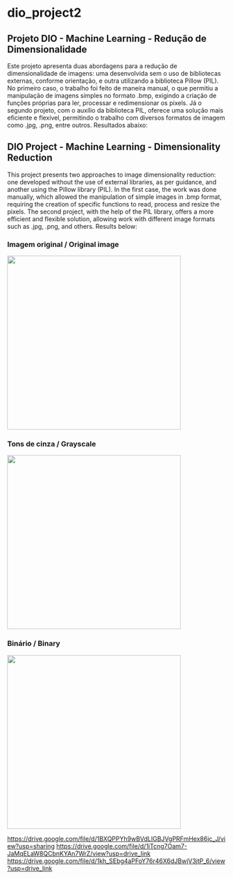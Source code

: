 # dio_project2
## Projeto DIO - Machine Learning - Redução de Dimensionalidade

Este projeto apresenta duas abordagens para a redução de dimensionalidade de imagens: uma desenvolvida sem o uso de bibliotecas externas, conforme orientação, e outra utilizando a biblioteca Pillow (PIL). No primeiro caso, o trabalho foi feito de maneira manual, o que permitiu a manipulação de imagens simples no formato .bmp, exigindo a criação de funções próprias para ler, processar e redimensionar os pixels. Já o segundo projeto, com o auxílio da biblioteca PIL, oferece uma solução mais eficiente e flexível, permitindo o trabalho com diversos formatos de imagem como .jpg, .png, entre outros. Resultados abaixo:

## DIO Project - Machine Learning - Dimensionality Reduction

This project presents two approaches to image dimensionality reduction: one developed without the use of external libraries, as per guidance, and another using the Pillow library (PIL). In the first case, the work was done manually, which allowed the manipulation of simple images in .bmp format, requiring the creation of specific functions to read, process and resize the pixels. The second project, with the help of the PIL library, offers a more efficient and flexible solution, allowing work with different image formats such as .jpg, .png, and others. Results below:


### Imagem original / Original image
<img src="https://drive.google.com/uc?id=1BXQPPYh9wBVdLIGBJVgPRFmHex86jc_J" width="400" height="400">

### Tons de cinza / Grayscale
<img src="https://drive.google.com/uc?id=1iTcng7Oam7-JaMqELaW8QCbnKYAn7WrZ" width="400" height="400">

### Binário / Binary
<img src="https://drive.google.com/uc?id=1kh_SEbg4aPFoY76r46X6dJBwjV3jtP_6" width="400" height="400">

https://drive.google.com/file/d/1BXQPPYh9wBVdLIGBJVgPRFmHex86jc_J/view?usp=sharing
https://drive.google.com/file/d/1iTcng7Oam7-JaMqELaW8QCbnKYAn7WrZ/view?usp=drive_link
https://drive.google.com/file/d/1kh_SEbg4aPFoY76r46X6dJBwjV3jtP_6/view?usp=drive_link
